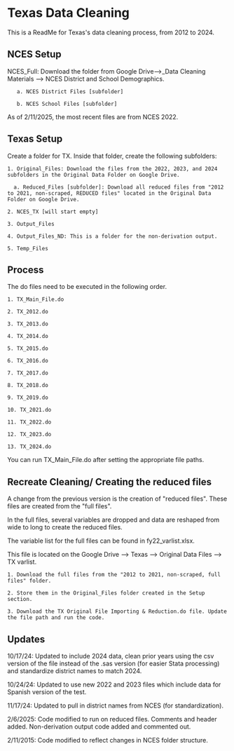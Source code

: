 # Texas Data Cleaning

This is a ReadMe for Texas's data cleaning process, from 2012 to 2024.

## NCES Setup

NCES_Full: Download the folder from Google Drive-->_Data Cleaning Materials --> NCES District and School Demographics.
    
       a. NCES District Files [subfolder] 

       b. NCES School Files [subfolder]

As of 2/11/2025, the most recent files are from NCES 2022. 

## Texas Setup
Create a folder for TX. Inside that folder, create the following subfolders:

    1. Original_Files: Download the files from the 2022, 2023, and 2024 subfolders in the Original Data Folder on Google Drive.
    
      a. Reduced_Files [subfolder]: Download all reduced files from "2012 to 2021, non-scraped, REDUCED files" located in the Original Data Folder on Google Drive. 
    
    2. NCES_TX [will start empty]
     
    3. Output_Files
       
    4. Output_Files_ND: This is a folder for the non-derivation output.
      
    5. Temp_Files 

## Process
The do files need to be executed in the following order.

    1. TX_Main_File.do
    
    2. TX_2012.do
    
    3. TX_2013.do
    
    4. TX_2014.do
    
    5. TX_2015.do
    
    6. TX_2016.do
    
    7. TX_2017.do
    
    8. TX_2018.do
    
    9. TX_2019.do
    
    10. TX_2021.do
    
    11. TX_2022.do
    
    12. TX_2023.do
    
    13. TX_2024.do

You can run TX_Main_File.do after setting the appropriate file paths. 

## Recreate Cleaning/ Creating the reduced files
A change from the previous version is the creation of "reduced files". These files are created from the "full files". 

In the full files, several variables are dropped and data are reshaped from wide to long to create the reduced files.

The variable list for the full files can be found in fy22_varlist.xlsx.

This file is located on the Google Drive --> Texas --> Original Data Files --> TX varlist. 

    1. Download the full files from the "2012 to 2021, non-scraped, full files" folder. 
    
    2. Store them in the Original_Files folder created in the Setup section.
    
    3. Download the TX Original File Importing & Reduction.do file. Update the file path and run the code. 

## Updates
10/17/24: Updated to include 2024 data, clean prior years using the csv version of the file instead of the .sas version (for easier Stata processing) and standardize district names to match 2024.

10/24/24: Updated to use new 2022 and 2023 files which include data for Spanish version of the test.

11/17/24: Updated to pull in district names from NCES (for standardization).

2/6/2025: Code modified to run on reduced files. Comments and header added. Non-derivation output code added and commented out. 

2/11/2015: Code modified to reflect changes in NCES folder structure. 
